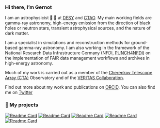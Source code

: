### Hi there, I’m Gernot

I am an astrophysicist 🔭 🔭 at [DESY](https://astroparticle-physics.desy.de) and [CTAO](https://www.cta-observatory.org). My main working fields are gamma-ray astronomy, high-energy emission from the direction of black holes or neutron stars, transient astrophysical sources, and the nature of dark matter. 

I am a specialist in simulations and reconstruction methods for ground-based gamma-ray astronomy. I am also working in the framework of the National Research Data Infrastructure Germany (NFDI, [PUNCH4NFDI](https://www.punch4nfdi.de/)) on the implementation of FAIR data management workflows and archives in high-energy astronomy.

Much of my work is carried out as a member of the [Cherenkov Telescope Array (CTA)](https://www.cta-observatory.org) Observatory and of the [VERITAS Collaboration](https://veritas.sao.arizona.edu).

Find out more about my work and publications on [ORCID](https://orcid.org/0000-0001-9868-4700).
You can also find me on [Twitter](https://twitter.com/GernotMaier)

### :pushpin: My projects

[![Readme Card](https://github-readme-stats.vercel.app/api/pin/?username=veritas-observatory&repo=veritas-vtscat)](https://github.com/VERITAS-Observatory/VERITAS-VTSCat)
[![Readme Card](https://github-readme-stats.vercel.app/api/pin/?username=gernotmaier&repo=eventdisplay)](https://github.com/Eventdisplay/Eventdisplay)
[![Readme Card](https://github-readme-stats.vercel.app/api/pin/?username=gammasim&repo=gammasim-tools)](https://github.com/gammasim/gammasim-tools)
[![Readme Card](https://github-readme-stats.vercel.app/api/pin/?username=veritas-observatory&repo=eventdisplay_v4)](https://github.com/VERITAS-Observatory/EventDisplay_v4)
[![Readme Card](https://github-readme-stats.vercel.app/api/pin/?username=veritas-observatory&repo=v2dl3)](https://github.com/VERITAS-Observatory/V2DL3)
